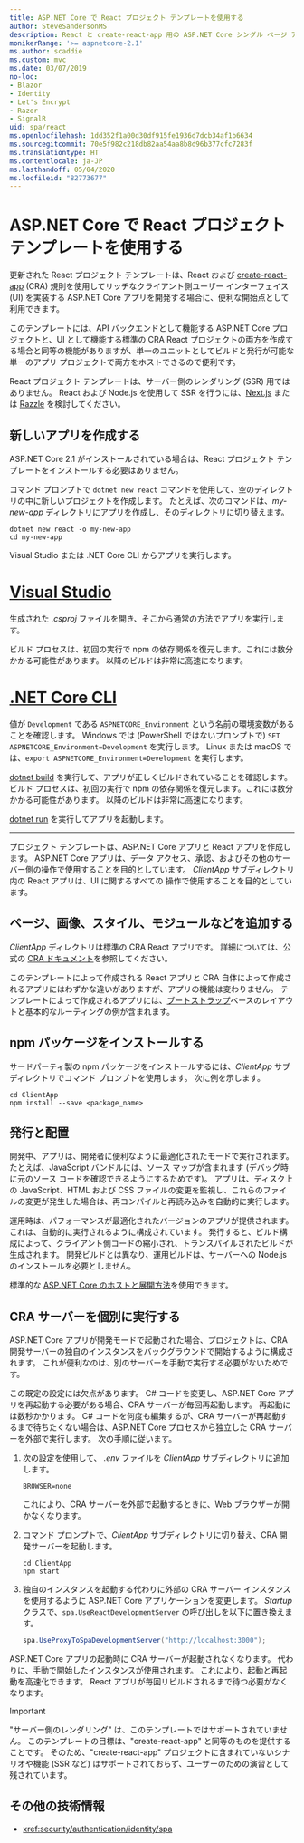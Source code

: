 ```yaml
---
title: ASP.NET Core で React プロジェクト テンプレートを使用する
author: SteveSandersonMS
description: React と create-react-app 用の ASP.NET Core シングル ページ アプリケーション (SPA) プロジェクト テンプレートの使用を開始する方法について説明します。
monikerRange: '>= aspnetcore-2.1'
ms.author: scaddie
ms.custom: mvc
ms.date: 03/07/2019
no-loc:
- Blazor
- Identity
- Let's Encrypt
- Razor
- SignalR
uid: spa/react
ms.openlocfilehash: 1dd352f1a00d30df915fe1936d7dcb34af1b6634
ms.sourcegitcommit: 70e5f982c218db82aa54aa8b8d96b377cfc7283f
ms.translationtype: HT
ms.contentlocale: ja-JP
ms.lasthandoff: 05/04/2020
ms.locfileid: "82773677"
---
```

# <a name="use-the-react-project-template-with-aspnet-core"></a>ASP.NET Core で React プロジェクト テンプレートを使用する

更新された React プロジェクト テンプレートは、React および [create-react-app](https://github.com/facebookincubator/create-react-app) (CRA) 規則を使用してリッチなクライアント側ユーザー インターフェイス (UI) を実装する ASP.NET Core アプリを開発する場合に、便利な開始点として利用できます。

このテンプレートには、API バックエンドとして機能する ASP.NET Core プロジェクトと、UI として機能する標準の CRA React プロジェクトの両方を作成する場合と同等の機能がありますが、単一のユニットとしてビルドと発行が可能な単一のアプリ プロジェクトで両方をホストできるので便利です。

React プロジェクト テンプレートは、サーバー側のレンダリング (SSR) 用ではありません。 React および Node.js を使用して SSR を行うには、[Next.js](https://github.com/zeit/next.js/) または [Razzle](https://github.com/jaredpalmer/razzle) を検討してください。

## <a name="create-a-new-app"></a>新しいアプリを作成する

ASP.NET Core 2.1 がインストールされている場合は、React プロジェクト テンプレートをインストールする必要はありません。

コマンド プロンプトで `dotnet new react` コマンドを使用して、空のディレクトリの中に新しいプロジェクトを作成します。 たとえば、次のコマンドは、*my-new-app* ディレクトリにアプリを作成し、そのディレクトリに切り替えます。

```dotnetcli
dotnet new react -o my-new-app
cd my-new-app
```

Visual Studio または .NET Core CLI からアプリを実行します。

# <a name="visual-studio"></a>[Visual Studio](#tab/visual-studio)

生成された *.csproj* ファイルを開き、そこから通常の方法でアプリを実行します。

ビルド プロセスは、初回の実行で npm の依存関係を復元します。これには数分かかる可能性があります。 以降のビルドは非常に高速になります。

# <a name="net-core-cli"></a>[.NET Core CLI](#tab/netcore-cli)

値が `Development` である `ASPNETCORE_Environment` という名前の環境変数があることを確認します。 Windows では (PowerShell ではないプロンプトで) `SET ASPNETCORE_Environment=Development` を実行します。 Linux または macOS では、`export ASPNETCORE_Environment=Development` を実行します。

[dotnet build](/dotnet/core/tools/dotnet-build) を実行して、アプリが正しくビルドされていることを確認します。 ビルド プロセスは、初回の実行で npm の依存関係を復元します。これには数分かかる可能性があります。 以降のビルドは非常に高速になります。

[dotnet run](/dotnet/core/tools/dotnet-run) を実行してアプリを起動します。

---

プロジェクト テンプレートは、ASP.NET Core アプリと React アプリを作成します。 ASP.NET Core アプリは、データ アクセス、承認、およびその他のサーバー側の操作で使用することを目的としています。 *ClientApp* サブディレクトリ内の React アプリは、UI に関するすべての 操作で使用することを目的としています。

## <a name="add-pages-images-styles-modules-etc"></a>ページ、画像、スタイル、モジュールなどを追加する

*ClientApp* ディレクトリは標準の CRA React アプリです。 詳細については、公式の [CRA ドキュメント](https://create-react-app.dev/docs/getting-started/)を参照してください。

このテンプレートによって作成される React アプリと CRA 自体によって作成されるアプリにはわずかな違いがありますが、アプリの機能は変わりません。 テンプレートによって作成されるアプリには、[ブートストラップ](https://getbootstrap.com/)ベースのレイアウトと基本的なルーティングの例が含まれます。

## <a name="install-npm-packages"></a>npm パッケージをインストールする

サードパーティ製の npm パッケージをインストールするには、*ClientApp* サブディレクトリでコマンド プロンプトを使用します。 次に例を示します。

```console
cd ClientApp
npm install --save <package_name>
```

## <a name="publish-and-deploy"></a>発行と配置

開発中、アプリは、開発者に便利なように最適化されたモードで実行されます。 たとえば、JavaScript バンドルには、ソース マップが含まれます (デバッグ時に元のソース コードを確認できるようにするためです)。 アプリは、ディスク上の JavaScript、HTML および CSS ファイルの変更を監視し、これらのファイルの変更が発生した場合は、再コンパイルと再読み込みを自動的に実行します。

運用時は、パフォーマンスが最適化されたバージョンのアプリが提供されます。 これは、自動的に実行されるように構成されています。 発行すると、ビルド構成によって、クライアント側コードの縮小され、トランスパイルされたビルドが生成されます。 開発ビルドとは異なり、運用ビルドは、サーバーへの Node.js のインストールを必要としません。

標準的な [ASP.NET Core のホストと展開方法](xref:host-and-deploy/index)を使用できます。

## <a name="run-the-cra-server-independently"></a>CRA サーバーを個別に実行する

ASP.NET Core アプリが開発モードで起動された場合、プロジェクトは、CRA 開発サーバーの独自のインスタンスをバックグラウンドで開始するように構成されます。 これが便利なのは、別のサーバーを手動で実行する必要がないためです。

この既定の設定には欠点があります。 C# コードを変更し、ASP.NET Core アプリを再起動する必要がある場合、CRA サーバーが毎回再起動します。 再起動には数秒かかります。 C# コードを何度も編集するが、CRA サーバーが再起動するまで待ちたくない場合は、ASP.NET Core プロセスから独立した CRA サーバーを外部で実行します。 次の手順に従います。

1. 次の設定を使用して、 *.env* ファイルを *ClientApp* サブディレクトリに追加します。

    ```
    BROWSER=none
    ```

    これにより、CRA サーバーを外部で起動するときに、Web ブラウザーが開かなくなります。

2. コマンド プロンプトで、*ClientApp* サブディレクトリに切り替え、CRA 開発サーバーを起動します。

    ```console
    cd ClientApp
    npm start
    ```

3. 独自のインスタンスを起動する代わりに外部の CRA サーバー インスタンスを使用するように ASP.NET Core アプリケーションを変更します。 *Startup* クラスで、`spa.UseReactDevelopmentServer` の呼び出しを以下に置き換えます。

    ```csharp
    spa.UseProxyToSpaDevelopmentServer("http://localhost:3000");
    ```

ASP.NET Core アプリの起動時に CRA サーバーが起動されなくなります。 代わりに、手動で開始したインスタンスが使用されます。 これにより、起動と再起動を高速化できます。 React アプリが毎回リビルドされるまで待つ必要がなくなります。

> [!IMPORTANT]
> "サーバー側のレンダリング" は、このテンプレートではサポートされていません。 このテンプレートの目標は、"create-react-app" と同等のものを提供することです。 そのため、"create-react-app" プロジェクトに含まれていないシナリオや機能 (SSR など) はサポートされておらず、ユーザーのための演習として残されています。

## <a name="additional-resources"></a>その他の技術情報

* <xref:security/authentication/identity/spa>
